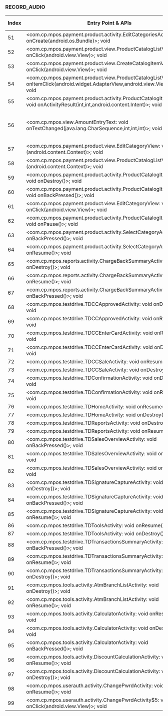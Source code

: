 ### RECORD_AUDIO
| Index | Entry Point & APIs | Screen shot | Resource id | Label |
| ------------- | ------------- | ------------- |-------------|-------------|
| 51 | <com.cp.mpos.payment.product.activity.EditCategoriesActivity: void onCreate(android.os.Bundle)>; void <init> | ![](D:\COSMOS\output\py\Play_win8\Finance\com.cp.mpos\com.cp.mpos.payment.product.activity.EditCategoriesActivity.png) |  | F |
| 52 | <com.cp.mpos.payment.product.view.ProductCatalogListView: void onClick(android.view.View)>; void <init> | ![](D:\COSMOS\output\py\Play_win8\Finance\com.cp.mpos\com.cp.mpos.payment.product.activity.ProductCatalogItemActivity.png) |  | |
| 53 | <com.cp.mpos.payment.product.view.CreateCatalogItemView: void onClick(android.view.View)>; void <init> | ![](D:\COSMOS\output\py\Play_win8\Finance\com.cp.mpos\com.cp.mpos.payment.product.activity.ProductCatalogItemActivity.png) |  | |
| 54 | <com.cp.mpos.payment.product.view.ProductCatalogListView: void onItemClick(android.widget.AdapterView,android.view.View,int,long)>; void <init> | ![](D:\COSMOS\output\py\Play_win8\Finance\com.cp.mpos\com.cp.mpos.payment.product.activity.ProductCatalogItemActivity.png) |  | |
| 55 | <com.cp.mpos.payment.product.activity.ProductCatalogItemActivity: void onActivityResult(int,int,android.content.Intent)>; void <init> | ![](D:\COSMOS\output\py\Play_win8\Finance\com.cp.mpos\com.cp.mpos.payment.product.activity.ProductCatalogItemActivity.png) |  | |
| 56 | <com.cp.mpos.view.AmountEntryText: void onTextChanged(java.lang.CharSequence,int,int,int)>; void <init> | ![](D:\COSMOS\output\py\Play_win8\Finance\com.cp.mpos\com.cp.mpos.tools.activity.DiscountCalculationActivity.png) | {'2131558767': <sensitive_component.SensitiveComponent.SensitiveView object at 0x000001AB4A098898>, '2131558769': <sensitive_component.SensitiveComponent.SensitiveView object at 0x000001AB4A0989B0>} | F |
| 57 | <com.cp.mpos.payment.product.view.EditCategoryView: void <init>(android.content.Context)>; void <init> | ![](D:\COSMOS\output\py\Play_win8\Finance\com.cp.mpos\com.cp.mpos.payment.product.activity.ProductCatalogItemActivity.png) |  | |
| 58 | <com.cp.mpos.payment.product.view.ProductCatalogListView: void <init>(android.content.Context)>; void <init> | ![](D:\COSMOS\output\py\Play_win8\Finance\com.cp.mpos\com.cp.mpos.payment.product.activity.ProductCatalogItemActivity.png) |  | |
| 59 | <com.cp.mpos.payment.product.activity.ProductCatalogItemActivity: void onDestroy()>; void <init> | ![](D:\COSMOS\output\py\Play_win8\Finance\com.cp.mpos\com.cp.mpos.payment.product.activity.ProductCatalogItemActivity.png) |  | |
| 60 | <com.cp.mpos.payment.product.activity.ProductCatalogItemActivity: void onBackPressed()>; void <init> | ![](D:\COSMOS\output\py\Play_win8\Finance\com.cp.mpos\com.cp.mpos.payment.product.activity.ProductCatalogItemActivity.png) |  | |
| 61 | <com.cp.mpos.payment.product.view.EditCategoryView: void onClick(android.view.View)>; void <init> | ![](D:\COSMOS\output\py\Play_win8\Finance\com.cp.mpos\com.cp.mpos.payment.product.activity.ProductCatalogItemActivity.png) |  | |
| 62 | <com.cp.mpos.payment.product.activity.ProductCatalogItemActivity: void onPause()>; void <init> | ![](D:\COSMOS\output\py\Play_win8\Finance\com.cp.mpos\com.cp.mpos.payment.product.activity.ProductCatalogItemActivity.png) |  | |
| 63 | <com.cp.mpos.payment.product.activity.SelectCategoryActivity: void onBackPressed()>; void <init> | ![](D:\COSMOS\output\py\Play_win8\Finance\com.cp.mpos\com.cp.mpos.payment.product.activity.SelectCategoryActivity.png) |  | |
| 64 | <com.cp.mpos.payment.product.activity.SelectCategoryActivity: void onResume()>; void <init> | ![](D:\COSMOS\output\py\Play_win8\Finance\com.cp.mpos\com.cp.mpos.payment.product.activity.SelectCategoryActivity.png) |  | |
| 65 | <com.cp.mpos.reports.activity.ChargeBackSummaryActivity: void onDestroy()>; void <init> | ![](D:\COSMOS\output\py\Play_win8\Finance\com.cp.mpos\com.cp.mpos.reports.activity.ChargeBackSummaryActivity.png) |  | |
| 66 | <com.cp.mpos.reports.activity.ChargeBackSummaryActivity: void onResume()>; void <init> | ![](D:\COSMOS\output\py\Play_win8\Finance\com.cp.mpos\com.cp.mpos.reports.activity.ChargeBackSummaryActivity.png) |  | |
| 67 | <com.cp.mpos.reports.activity.ChargeBackSummaryActivity: void onBackPressed()>; void <init> | ![](D:\COSMOS\output\py\Play_win8\Finance\com.cp.mpos\com.cp.mpos.reports.activity.ChargeBackSummaryActivity.png) |  | |
| 68 | <com.cp.mpos.testdrive.TDCCApprovedActivity: void onDestroy()>; void <init> | ![](D:\COSMOS\output\py\Play_win8\Finance\com.cp.mpos\com.cp.mpos.testdrive.TDCCApprovedActivity.png) |  | F |
| 69 | <com.cp.mpos.testdrive.TDCCApprovedActivity: void onResume()>; void <init> | ![](D:\COSMOS\output\py\Play_win8\Finance\com.cp.mpos\com.cp.mpos.testdrive.TDCCApprovedActivity.png) |  | F |
| 70 | <com.cp.mpos.testdrive.TDCCEnterCardActivity: void onResume()>; void <init> | ![](D:\COSMOS\output\py\Play_win8\Finance\com.cp.mpos\com.cp.mpos.testdrive.TDCCEnterCardActivity.png) |  | F |
| 71 | <com.cp.mpos.testdrive.TDCCEnterCardActivity: void onDestroy()>; void <init> | ![](D:\COSMOS\output\py\Play_win8\Finance\com.cp.mpos\com.cp.mpos.testdrive.TDCCEnterCardActivity.png) |  | F |
| 72 | <com.cp.mpos.testdrive.TDCCSaleActivity: void onResume()>; void <init> | ![](D:\COSMOS\output\py\Play_win8\Finance\com.cp.mpos\com.cp.mpos.testdrive.TDCCSaleActivity.png) |  | F |
| 73 | <com.cp.mpos.testdrive.TDCCSaleActivity: void onDestroy()>; void <init> | ![](D:\COSMOS\output\py\Play_win8\Finance\com.cp.mpos\com.cp.mpos.testdrive.TDCCSaleActivity.png) |  | F |
| 74 | <com.cp.mpos.testdrive.TDConfirmationActivity: void onDestroy()>; void <init> | ![](D:\COSMOS\output\py\Play_win8\Finance\com.cp.mpos\com.cp.mpos.testdrive.TDConfirmationActivity.png) |  | |
| 75 | <com.cp.mpos.testdrive.TDConfirmationActivity: void onResume()>; void <init> | ![](D:\COSMOS\output\py\Play_win8\Finance\com.cp.mpos\com.cp.mpos.testdrive.TDConfirmationActivity.png) |  | |
| 76 | <com.cp.mpos.testdrive.TDHomeActivity: void onResume()>; void <init> | ![](D:\COSMOS\output\py\Play_win8\Finance\com.cp.mpos\com.cp.mpos.testdrive.TDHomeActivity.png) |  | F |
| 77 | <com.cp.mpos.testdrive.TDHomeActivity: void onDestroy()>; void <init> | ![](D:\COSMOS\output\py\Play_win8\Finance\com.cp.mpos\com.cp.mpos.testdrive.TDHomeActivity.png) |  | F |
| 78 | <com.cp.mpos.testdrive.TDReportsActivity: void onDestroy()>; void <init> | ![](D:\COSMOS\output\py\Play_win8\Finance\com.cp.mpos\com.cp.mpos.testdrive.TDReportsActivity.png) |  |  F|
| 79 | <com.cp.mpos.testdrive.TDReportsActivity: void onResume()>; void <init> | ![](D:\COSMOS\output\py\Play_win8\Finance\com.cp.mpos\com.cp.mpos.testdrive.TDReportsActivity.png) |  | F |
| 80 | <com.cp.mpos.testdrive.TDSalesOverviewActivity: void onBackPressed()>; void <init> | ![](D:\COSMOS\output\py\Play_win8\Finance\com.cp.mpos\com.cp.mpos.testdrive.TDSalesOverviewActivity.png) |  | F |
| 81 | <com.cp.mpos.testdrive.TDSalesOverviewActivity: void onResume()>; void <init> | ![](D:\COSMOS\output\py\Play_win8\Finance\com.cp.mpos\com.cp.mpos.testdrive.TDSalesOverviewActivity.png) |  | F |
| 82 | <com.cp.mpos.testdrive.TDSalesOverviewActivity: void onDestroy()>; void <init> | ![](D:\COSMOS\output\py\Play_win8\Finance\com.cp.mpos\com.cp.mpos.testdrive.TDSalesOverviewActivity.png) |  | F |
| 83 | <com.cp.mpos.testdrive.TDSignatureCaptureActivity: void onDestroy()>; void <init> | ![](D:\COSMOS\output\py\Play_win8\Finance\com.cp.mpos\com.cp.mpos.testdrive.TDSignatureCaptureActivity.png) |  | |
| 84 | <com.cp.mpos.testdrive.TDSignatureCaptureActivity: void onBackPressed()>; void <init> | ![](D:\COSMOS\output\py\Play_win8\Finance\com.cp.mpos\com.cp.mpos.testdrive.TDSignatureCaptureActivity.png) |  | |
| 85 | <com.cp.mpos.testdrive.TDSignatureCaptureActivity: void onResume()>; void <init> | ![](D:\COSMOS\output\py\Play_win8\Finance\com.cp.mpos\com.cp.mpos.testdrive.TDSignatureCaptureActivity.png) |  | |
| 86 | <com.cp.mpos.testdrive.TDToolsActivity: void onResume()>; void <init> | ![](D:\COSMOS\output\py\Play_win8\Finance\com.cp.mpos\com.cp.mpos.testdrive.TDToolsActivity.png) |  | F |
| 87 | <com.cp.mpos.testdrive.TDToolsActivity: void onDestroy()>; void <init> | ![](D:\COSMOS\output\py\Play_win8\Finance\com.cp.mpos\com.cp.mpos.testdrive.TDToolsActivity.png) |  | F |
| 88 | <com.cp.mpos.testdrive.TDTransactionsSummaryActivity: void onBackPressed()>; void <init> | ![](D:\COSMOS\output\py\Play_win8\Finance\com.cp.mpos\com.cp.mpos.testdrive.TDTransactionsSummaryActivity.png) |  | |
| 89 | <com.cp.mpos.testdrive.TDTransactionsSummaryActivity: void onResume()>; void <init> | ![](D:\COSMOS\output\py\Play_win8\Finance\com.cp.mpos\com.cp.mpos.testdrive.TDTransactionsSummaryActivity.png) |  | |
| 90 | <com.cp.mpos.testdrive.TDTransactionsSummaryActivity: void onDestroy()>; void <init> | ![](D:\COSMOS\output\py\Play_win8\Finance\com.cp.mpos\com.cp.mpos.testdrive.TDTransactionsSummaryActivity.png) |  | |
| 91 | <com.cp.mpos.tools.activity.AtmBranchListActivity: void onDestroy()>; void <init> | ![](D:\COSMOS\output\py\Play_win8\Finance\com.cp.mpos\com.cp.mpos.tools.activity.AtmBranchListActivity.png) |  | F |
| 92 | <com.cp.mpos.tools.activity.AtmBranchListActivity: void onResume()>; void <init> | ![](D:\COSMOS\output\py\Play_win8\Finance\com.cp.mpos\com.cp.mpos.tools.activity.AtmBranchListActivity.png) |  | F |
| 93 | <com.cp.mpos.tools.activity.CalculatorActivity: void onResume()>; void <init> | ![](D:\COSMOS\output\py\Play_win8\Finance\com.cp.mpos\com.cp.mpos.tools.activity.CalculatorActivity.png) |  | F |
| 94 | <com.cp.mpos.tools.activity.CalculatorActivity: void onDestroy()>; void <init> | ![](D:\COSMOS\output\py\Play_win8\Finance\com.cp.mpos\com.cp.mpos.tools.activity.CalculatorActivity.png) |  | F |
| 95 | <com.cp.mpos.tools.activity.CalculatorActivity: void onBackPressed()>; void <init> | ![](D:\COSMOS\output\py\Play_win8\Finance\com.cp.mpos\com.cp.mpos.tools.activity.CalculatorActivity.png) |  | F |
| 96 | <com.cp.mpos.tools.activity.DiscountCalculationActivity: void onResume()>; void <init> | ![](D:\COSMOS\output\py\Play_win8\Finance\com.cp.mpos\com.cp.mpos.tools.activity.DiscountCalculationActivity.png) | |  F |
| 97 | <com.cp.mpos.tools.activity.DiscountCalculationActivity: void onDestroy()>; void <init> | ![](D:\COSMOS\output\py\Play_win8\Finance\com.cp.mpos\com.cp.mpos.tools.activity.DiscountCalculationActivity.png) |  | F |
| 98 | <com.cp.mpos.userauth.activity.ChangePwrdActivity: void onResume()>; void <init> | ![](D:\COSMOS\output\py\Play_win8\Finance\com.cp.mpos\com.cp.mpos.userauth.activity.ChangePwrdActivity.png) |  | F |
| 99 | <com.cp.mpos.userauth.activity.ChangePwrdActivity$5: void onClick(android.view.View)>; void <init> | ![](D:\COSMOS\output\py\Play_win8\Finance\com.cp.mpos\com.cp.mpos.userauth.activity.ChangePwrdActivity.png) |  | F |
